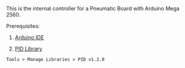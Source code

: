This is the internal controller for a Pneumatic Board with Arduino Mega 2560.

Prerequisites:

1. [Arduino IDE](https://www.arduino.cc/en/software)

2. [PID Library](https://github.com/br3ttb/Arduino-PID-Library)

```
Tools > Manage Libraries > PID v1.2.0
```
